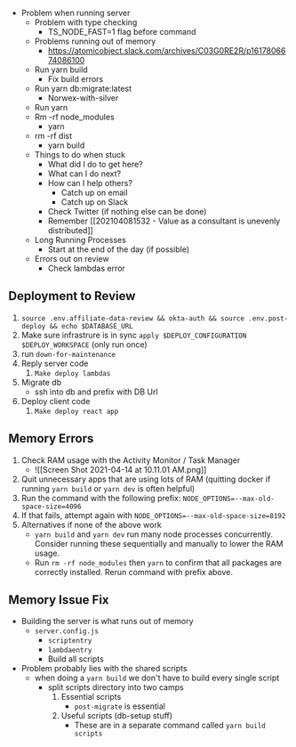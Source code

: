 - Problem when running server
	- Problem with type checking
		- TS_NODE_FAST=1 flag before command
	- Problems running out of memory
		- https://atomicobject.slack.com/archives/C03G0RE2R/p1617806674086100
	- Run yarn build
		- Fix build errors
	- Run yarn db:migrate:latest
		- Norwex-with-silver
	- Run yarn
	- Rm -rf node_modules
		- yarn
	- rm -rf dist
		- yarn build
	- Things to do when stuck
		- What did I do to get here?
		- What can I do next? 
		- How can I help others?
			- Catch up on email
			- Catch up on Slack
		- Check Twitter (if nothing else can be done)
		- Remember [[202104081532 - Value as a consultant is unevenly distributed]]
	- Long Running Processes
		- Start at the end of the day (if possible)
	- Errors out on review
		- Check lambdas error

## Deployment to Review
1. `source .env.affiliate-data-review && okta-auth && source .env.post-deploy && echo $DATABASE_URL`
2. Make sure infrastrure is in sync  `apply $DEPLOY_CONFIGURATION $DEPLOY_WORKSPACE` (only run once)
3. run `down-for-maintenance`
4. Reply server code
	1. `Make deploy lambdas`
5. Migrate db
	- ssh into db and prefix with DB Url
6. Deploy client code
	1. `Make deploy react app`


## Memory Errors
1. Check RAM usage with the Activity Monitor / Task Manager
	- ![[Screen Shot 2021-04-14 at 10.11.01 AM.png]]
2. Quit unnecessary apps that are using lots of RAM (quitting docker if running `yarn build` or `yarn dev` is often helpful)
3. Run the command with the following prefix: `NODE_OPTIONS=--max-old-space-size=4096`
4. If that fails, attempt again with `NODE_OPTIONS=--max-old-space-size=8192`
5. Alternatives if none of the above work
	- `yarn build` and `yarn dev` run many node processes concurrently. Consider running these sequentially and manually to lower the RAM usage. 
	- Run `rm -rf node_modules` then `yarn` to confirm that all packages are correctly installed. Rerun command with prefix above.


## Memory Issue Fix
- Building the server is what runs out of memory
	- `server.config.js`
		- `scriptentry`
		- `lambdaentry`
		- Build all scripts
- Problem probably lies with the shared scripts
	- when doing a `yarn build` we don't have to build every single script
		- split scripts directory into two camps
			1. Essential scripts
				- `post-migrate` is essential
			2. Useful scripts (db-setup stuff)
				- These are in a separate command called `yarn build scripts`